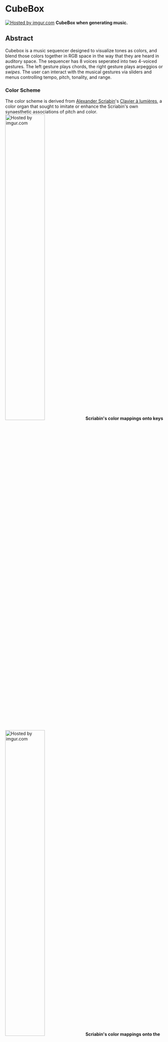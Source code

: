 # CubeBox

<a href="http://imgur.com/tiEYdQW"><img src="http://i.imgur.com/tiEYdQW.png" title="Hosted by imgur.com" /></a>
**CubeBox when generating music.**
## Abstract

Cubebox is a music sequencer designed to visualize tones as colors, and blend those colors together in RGB space in the way that they are heard in auditory space. The sequencer has 8 voices seperated into two 4-voiced gestures. The left gesture plays chords, the right gesture plays arpeggios or *swipes*. The user can interact with the musical gestures via sliders and menus controlling tempo, pitch, tonality, and range.

### Color Scheme

The color scheme is derived from [Alexander Scriabin](http://en.wikipedia.org/wiki/Alexander_Scriabin)'s  [Clavier à lumières](http://en.wikipedia.org/wiki/Clavier_%C3%A0_lumi%C3%A8res), a color organ that sought to imitate or enhance the Scriabin's own synaesthetic associations of pitch and color.
<a href="http://imgur.com/QJRf39D"><img src="http://i.imgur.com/QJRf39D.png" title="Hosted by imgur.com" width="50%" /></a>
**Scriabin's color mappings onto keys**

<a href="http://imgur.com/0gg9TJF"><img src="http://i.imgur.com/0gg9TJF.png" title="Hosted by imgur.com" width="50%"/></a>
**Scriabin's color mappings onto the cirlce of fifths**

## Requirements

* [Max 6](http://cycling74.com/products/max/). 

* MIDI synthesizer 
*OSX comes with a built in synthesizer that can be accessed from the menu.*

## Getting started

1. Select your MIDI output using the menu

*You can use any software synth that accepts MIDI input. For best results use a sound that has a similar ADSR profile to a xylophone*

### Basic usage

#### To turn the device on.

Click the On/Off toggle button below the **CubeBox** logo.

#### To hide controls

Press the `Esc` key on your keyboard to hide the sliders and menus.

Press any other key to view the sliders and menus again.

### Interacting with the muscial gestures 

#### Speed of process

Directly below the on/off button is the **Speed of Process** slider. This acts similar to a *Master Tempo* for the sequencer and controls the master clock. To the left, the music gestures are generated faster, and to the right, musical gestures are generated slower.

#### Octave of Chords

On the left, the **Octave of Chords** slider transposes the generated tones up and down the 88 key range. Up is higher tones, down is lower register tones. This control only affects the chord generation and has no effect on the *swipe* musical gesture.

#### Octave of Swipe

Transposes the arpeggiated muscial gesture.

#### Scale

A number of scales are presented. One can select independent scales or modes for each musical gesture.

#### Probability a swipe will happen

The right-hand arpeggiated musical gesture is arbitrarily activated, you can increase the frequency of musical gestures with this slider. More means arpeggios happen more often.

#### Program

Program changes are a standardized way of interacting with MIDI synthesizer preset sounds. If your synthesizer supports it, you can edit the program and therefore the timbre of each gesture.


## Under the hood

<a href="http://imgur.com/TEP6TLU"><img src="http://i.imgur.com/TEP6TLU.png" title="Hosted by imgur.com" /></a>
**CubeBox in edit mode.**
